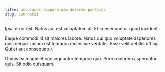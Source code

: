 ```yaml
---
title: accusamus tempora nam dolorem possimus
slug: cum nobis
---
```


Ipsa error est. Natus aut est voluptatem at. Et consequuntur quod incidunt.

Eaque commodi id sit maiores labore. Natus qui quo voluptate asperiores quis neque. Ipsum est tempora molestiae veritatis. Esse velit debitis officia. Qui et aut consequatur.

Omnis ea magni et consequuntur tempore quo. Porro dolorem aspernatur quis. Sit odio quisquam.
